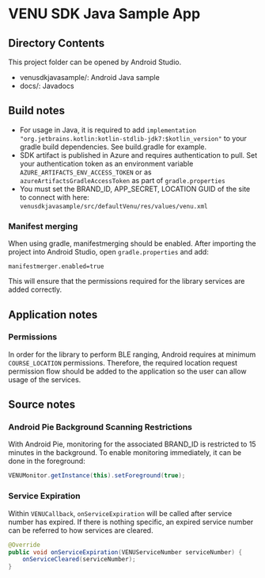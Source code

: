 # VENU SDK Java Sample App

## Directory Contents
This project folder can be opened by Android Studio.

* venusdkjavasample/: Android Java sample
* docs/: Javadocs

## Build notes
* For usage in Java, it is required to add `implementation "org.jetbrains.kotlin:kotlin-stdlib-jdk7:$kotlin_version"` to your gradle build dependencies. See build.gradle for example.
* SDK artifact is published in Azure and requires authentication to pull. Set your authentication token as an environment variable `AZURE_ARTIFACTS_ENV_ACCESS_TOKEN` or as `azureArtifactsGradleAccessToken` as part of `gradle.properties`
* You must set the BRAND_ID, APP_SECRET, LOCATION GUID of the site to connect with here: `venusdkjavasample/src/defaultVenu/res/values/venu.xml`

### Manifest merging
When using gradle, manifestmerging should be enabled. After importing the project into Android Studio, open `gradle.properties` and add:

```
manifestmerger.enabled=true
```

This will ensure that the permissions required for the library services are added correctly.

## Application notes

### Permissions
In order for the library to perform BLE ranging, Android requires at minimum `COURSE_LOCATION` permissions. Therefore, the required location request permission flow should be added to the application so the user can allow usage of the services.

## Source notes

### Android Pie Background Scanning Restrictions
With Android Pie, monitoring for the associated BRAND_ID is restricted to 15 minutes in the background. To enable monitoring immediately, it can be done in the foreground:

```java
VENUMonitor.getInstance(this).setForeground(true);
```

### Service Expiration
Within ``VENUCallback``, ``onServiceExpiration`` will be called after service number has expired. If there is nothing specific, an expired service number can be referred to how services are cleared.

```java
@Override
public void onServiceExpiration(VENUServiceNumber serviceNumber) {
    onServiceCleared(serviceNumber);
}
```
